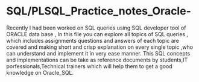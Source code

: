 # SQL/PLSQL_Practice_notes_Oracle-
Recently I had been worked on SQL queries using SQL developer tool of ORACLE data base , In this file you can explore all topics of SQL queries , which includes assignments questions and answers of each topic are covered and making short and crisp explanation on every single topic ,who can understand and implement it in very ease manner.
This SQL concepts and implementations can be take as reference documents by students,IT porfessionals,Technical trainers which will help them to get a good knowledge on Oracle_SQL.
